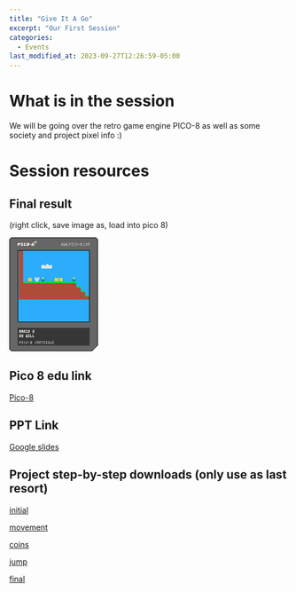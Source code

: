 ```yaml
---
title: "Give It A Go"
excerpt: "Our First Session"
categories:
  - Events
last_modified_at: 2023-09-27T12:26:59-05:00
---
```


# What is in the session
We will be going over the retro game engine PICO-8 as well as some society and project pixel info :)

# Session resources
## Final result
(right click, save image as, load into pico 8)

![final](/assets/events/GIAG%2023/final.p8.png)
## Pico 8 edu link
[Pico-8](https://www.pico-8-edu.com/)

## PPT Link
[Google slides](https://docs.google.com/presentation/d/1elOLP_o7tcjL6plAO8ArYf9oijzXlHwU6FAwaR0U7VI/edit?usp=sharing)
## Project step-by-step downloads (only use as last resort)
[initial](/assets/events/GIAG%2023/init.p8)

[movement](/assets/events/GIAG%2023/movement_updated.p8)

[coins](/assets/events/GIAG%2023/coins_updated.p8)

[jump](/assets/events/GIAG%2023/jump_updated.p8)

[final](/assets/events/GIAG%2023/level_updated.p8)